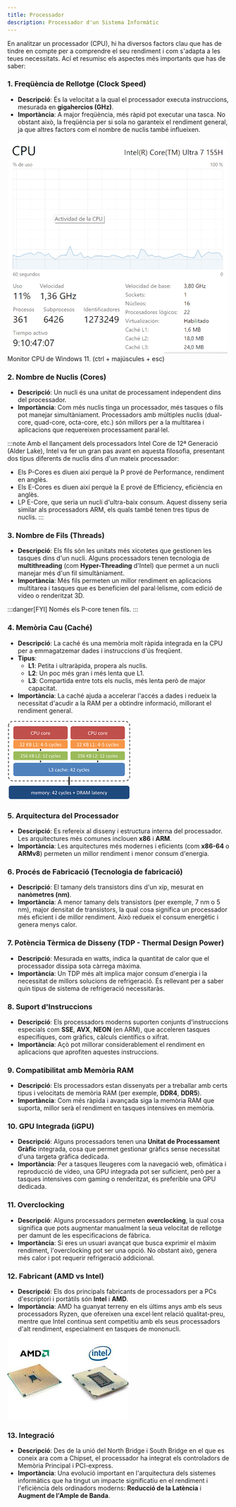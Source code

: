 ```yaml
---
title: Processador
description: Processador d'un Sistema Informàtic
---
```


En analitzar un processador (CPU), hi ha diversos factors clau que has de tindre en compte per a comprendre el seu rendiment i com s'adapta a les teues necessitats. Ací et resumisc els aspectes més importants que has de saber:

### 1. **Freqüència de Rellotge (Clock Speed)**
   - **Descripció**: És la velocitat a la qual el processador executa instruccions, mesurada en **gigahercios (GHz)**.
   - **Importància**: A major freqüència, més ràpid pot executar una tasca. No obstant això, la freqüència per si sola no garanteix el rendiment general, ja que altres factors com el nombre de nuclis també influeixen.

![Monitor CPU W11](../../../../assets/ut1/cpuMonitor.png)
Monitor CPU de Windows 11. (ctrl + majúscules + esc)

### 2. **Nombre de Nuclis (Cores)**
   - **Descripció**: Un nucli és una unitat de processament independent dins del processador.
   - **Importància**: Com més nuclis tinga un processador, més tasques o fils pot manejar simultàniament. Processadors amb múltiples nuclis (dual-core, quad-core, octa-core, etc.) són millors per a la multitarea i aplicacions que requereixen processament paral·lel.
   
   :::note
   Amb el llançament dels processadors Intel Core de 12ª Generació (Alder Lake), Intel va fer un gran pas avant en aquesta filosofia, presentant dos tipus diferents de nuclis dins d'un mateix processador:

   - Els P-Cores es diuen així perquè la P prové de Performance, rendiment en anglès.
   - Els E-Cores es diuen així perquè la E prové de Efficiency, eficiència en anglès.
   - LP E-Core, que seria un nucli d'ultra-baix consum. Aquest disseny seria similar als processadors ARM, els quals també tenen tres tipus de nuclis.
   :::

### 3. **Nombre de Fils (Threads)**
   - **Descripció**: Els fils són les unitats més xicotetes que gestionen les tasques dins d'un nucli. Alguns processadors tenen tecnologia de **multithreading** (com **Hyper-Threading** d'Intel) que permet a un nucli manejar més d'un fil simultàniament.
   - **Importància**: Més fils permeten un millor rendiment en aplicacions multitarea i tasques que es beneficien del paral·lelisme, com edició de vídeo o renderitzat 3D.

:::danger[FYI]
Només els P-core tenen fils.
:::

### 4. **Memòria Cau (Caché)**
   - **Descripció**: La caché és una memòria molt ràpida integrada en la CPU per a emmagatzemar dades i instruccions d'ús freqüent.
   - **Tipus**: 
     - **L1**: Petita i ultraràpida, propera als nuclis.
     - **L2**: Un poc més gran i més lenta que L1.
     - **L3**: Compartida entre tots els nuclis, més lenta però de major capacitat.
   - **Importància**: La caché ajuda a accelerar l'accés a dades i redueix la necessitat d'acudir a la RAM per a obtindre informació, millorant el rendiment general.

   ![Caches L1, L2, L3](../../../../assets/ut1/caches.png) 

### 5. **Arquitectura del Processador**
   - **Descripció**: Es refereix al disseny i estructura interna del processador. Les arquitectures més comunes inclouen **x86** i **ARM**.
   - **Importància**: Les arquitectures més modernes i eficients (com **x86-64** o **ARMv8**) permeten un millor rendiment i menor consum d'energia.

### 6. **Procés de Fabricació (Tecnologia de fabricació)**
   - **Descripció**: El tamany dels transistors dins d'un xip, mesurat en **nanòmetres (nm)**.
   - **Importància**: A menor tamany dels transistors (per exemple, 7 nm o 5 nm), major densitat de transistors, la qual cosa significa un processador més eficient i de millor rendiment. Això redueix el consum energètic i genera menys calor.

### 7. **Potència Tèrmica de Disseny (TDP - Thermal Design Power)**
   - **Descripció**: Mesurada en watts, indica la quantitat de calor que el processador dissipa sota càrrega màxima.
   - **Importància**: Un TDP més alt implica major consum d'energia i la necessitat de millors solucions de refrigeració. És rellevant per a saber quin tipus de sistema de refrigeració necessitaràs.

### 8. **Suport d'Instruccions**
   - **Descripció**: Els processadors moderns suporten conjunts d'instruccions especials com **SSE**, **AVX**, **NEON** (en ARM), que acceleren tasques específiques, com gràfics, càlculs científics o xifrat.
   - **Importància**: Açò pot millorar considerablement el rendiment en aplicacions que aprofiten aquestes instruccions.

### 9. **Compatibilitat amb Memòria RAM**
   - **Descripció**: Els processadors estan dissenyats per a treballar amb certs tipus i velocitats de memòria RAM (per exemple, **DDR4**, **DDR5**).
   - **Importància**: Com més ràpida i avançada siga la memòria RAM que suporta, millor serà el rendiment en tasques intensives en memòria.

### 10. **GPU Integrada (iGPU)**
   - **Descripció**: Alguns processadors tenen una **Unitat de Processament Gràfic** integrada, cosa que permet gestionar gràfics sense necessitat d'una targeta gràfica dedicada.
   - **Importància**: Per a tasques lleugeres com la navegació web, ofimàtica i reproducció de vídeo, una GPU integrada pot ser suficient, però per a tasques intensives com gaming o renderitzat, és preferible una GPU dedicada.

### 11. **Overclocking**
   - **Descripció**: Alguns processadors permeten **overclocking**, la qual cosa significa que pots augmentar manualment la seua velocitat de rellotge per damunt de les especificacions de fàbrica.
   - **Importància**: Si eres un usuari avançat que busca exprimir el màxim rendiment, l'overclocking pot ser una opció. No obstant això, genera més calor i pot requerir refrigeració addicional.

### 12. **Fabricant (AMD vs Intel)**
   - **Descripció**: Els dos principals fabricants de processadors per a PCs d'escriptori i portàtils són **Intel** i **AMD**.
   - **Importància**: AMD ha guanyat terreny en els últims anys amb els seus processadors Ryzen, que ofereixen una excel·lent relació qualitat-preu, mentre que Intel continua sent competitiu amb els seus processadors d'alt rendiment, especialment en tasques de mononucli.

![Processador AMD i Intel](../../../../assets/ut1/procesador.jpg) 

### 13. **Integració**
   - **Descripció**: Des de la unió del North Bridge i South Bridge en el que es coneix ara com a Chipset, el processador ha integrat els controladors de Memòria Principal i PCI-express.
   - **Importància**: Una evolució important en l'arquitectura dels sistemes informàtics que ha tingut un impacte significatiu en el rendiment i l'eficiència dels ordinadors moderns: **Reducció de la Latència** i **Augment de l'Ample de Banda**.

